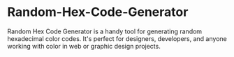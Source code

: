 # Random-Hex-Code-Generator
Random Hex Code Generator is a handy tool for generating random hexadecimal color codes. It's perfect for designers, developers, and anyone working with color in web or graphic design projects.
